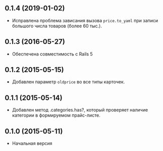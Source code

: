 ## 0.1.4 (2019-01-02)

* Исправлена проблема зависания вызова `price.to_yaml` при записи большого числа товаров (более 60 тыс.).

## 0.1.3 (2016-05-27)

* Обеспечена совместимость с Rails 5

## 0.1.2 (2015-05-15)

* Добавлен параметр `oldprice` во все типы карточек.

## 0.1.1 (2015-05-14)

* Добавлен метод .categories.has?, который проверяет наличие категории в формируемом прайс-листе.


## 0.1.0 (2015-05-11)

* Начальная версия

